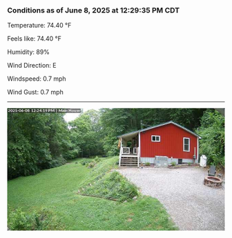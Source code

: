 ### Conditions as of June 8, 2025 at 12:29:35 PM CDT 

Temperature: 74.40 &deg;F

Feels like: 74.40 &deg;F

Humidity: 89%

Wind Direction: E

Windspeed: 0.7 mph

Wind Gust: 0.7 mph

---

<img src="./images/latest.jpeg"/>

